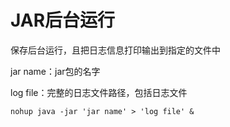 # JAR后台运行

保存后台运行，且把日志信息打印输出到指定的文件中

jar name：jar包的名字

log file：完整的日志文件路径，包括日志文件

```shell
nohup java -jar 'jar name' > 'log file' &
```

